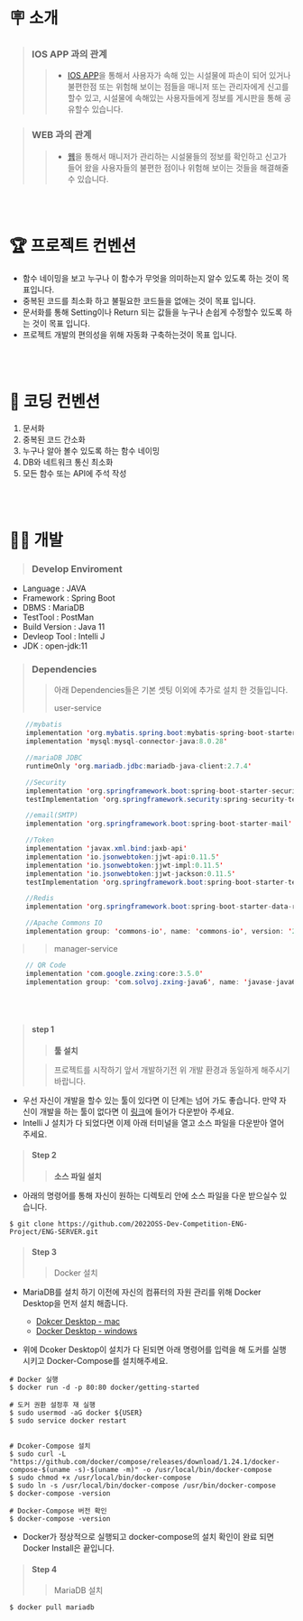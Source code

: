 </br>

# 🪧 소개

>### IOS APP 과의 관계
>> - [IOS APP](https://github.com/2022OSS-Dev-Competition-ENG-Project/ENG-iOS-APP)을 통해서 사용자가 속해 있는 시설물에 파손이 되어 있거나 불편한점 또는 위험해 보이는 점들을 매니저 또는 관리자에게 신고를 할수 있고, 시설물에 속해있는 사용자들에게 정보를 게시판을 통해 공유할수 있습니다.

>### WEB 과의 관계
>> - [웹](https://github.com/2022OSS-Dev-Competition-ENG-Project/ENG_Web)을 통해서 매니저가 관리하는 시설물들의 정보를 확인하고 신고가 들어 왔을 사용자들의 불편한 점이나 위험해 보이는 것들을 해결해줄수 있습니다.

</br></br>

# 🏆 프로젝트 컨벤션
- 함수 네이밍을 보고 누구나 이 함수가 무엇을 의미하는지 알수 있도록 하는 것이 목표입니다.
- 중복된 코드를 최소화 하고 불필요한 코드들을 없애는 것이 목표 입니다.
- 문서화를 통해 Setting이나 Return 되는 값들을 누구나 손쉽게 수정할수 있도록 하는 것이 목표 입니다.
- 프로젝트 개발의 편의성을 위해 자동화 구축하는것이 목표 입니다.

</br></br>
# 🎯 코딩 컨벤션
1. 문서화
2. 중복된 코드 간소화
3. 누구나 알아 볼수 있도록 하는 함수 네이밍
4. DB와 네트워크 통신 최소화
5. 모든 함수 또는 API에 주석 작성

</br></br>
# 🙇🏻 개발
>### Develop Enviroment
- Language  : JAVA
- Framework : Spring Boot
- DBMS      : MariaDB
- TestTool  : PostMan 
- Build Version : Java 11
- Devleop Tool : Intelli J
- JDK : open-jdk:11

>### Dependencies
>> 아래 Dependencies들은 기본 셋팅 이외에 추가로 설치 한 것들입니다.
>>
>> user-service
``` java
    //mybatis
    implementation 'org.mybatis.spring.boot:mybatis-spring-boot-starter:2.2.2'
    implementation 'mysql:mysql-connector-java:8.0.28'

    //mariaDB JDBC
    runtimeOnly 'org.mariadb.jdbc:mariadb-java-client:2.7.4'

    //Security
    implementation 'org.springframework.boot:spring-boot-starter-security'
    testImplementation 'org.springframework.security:spring-security-test'

    //email(SMTP)
    implementation 'org.springframework.boot:spring-boot-starter-mail'

    //Token
    implementation 'javax.xml.bind:jaxb-api'
    implementation 'io.jsonwebtoken:jjwt-api:0.11.5'
    implementation 'io.jsonwebtoken:jjwt-impl:0.11.5'
    implementation 'io.jsonwebtoken:jjwt-jackson:0.11.5'
    testImplementation 'org.springframework.boot:spring-boot-starter-test'

    //Redis
    implementation 'org.springframework.boot:spring-boot-starter-data-redis'

    //Apache Commons IO
    implementation group: 'commons-io', name: 'commons-io', version: '2.11.0'
```
>> manager-service
```java
    // QR Code
    implementation 'com.google.zxing:core:3.5.0'
    implementation group: 'com.solvoj.zxing-java6', name: 'javase-java6', version: '3.2.0'
```

</br></br>
>#### __step 1__
>> __툴 설치__
>
>>프로젝트를 시작하기 앞서 개발하기전 위 개발 환경과 동일하게 해주시기 바랍니다.

- 우선 자신이 개발을 할수 있는 툴이 있다면 이 단계는 넘어 가도 좋습니다. 만약 자신이 개발을 하는 툴이 없다면 이 [링크](https://www.jetbrains.com/ko-kr/idea/download/)에 들어가 다운받아 주세요.
- Intelli J 설치가 다 되었다면 이제 아래 터미널을 열고 소스 파일을 다운받아 열어 주세요.

>#### __Step 2__
>> __소스 파일 설치__

- 아래의 명령어를 통해 자신이 원하는 디렉토리 안에 소스 파일을 다운 받으실수 있습니다.
```shell
$ git clone https://github.com/2022OSS-Dev-Competition-ENG-Project/ENG-SERVER.git
```

>#### __Step 3__
>>Docker 설치
- MariaDB를 설치 하기 이전에 자신의 컴퓨터의 자원 관리를 위해 Docker Desktop을 먼저 설치 해줍니다.
    - [Dokcer Desktop - mac](https://docs.docker.com/desktop/install/mac-install/)
    - [Docker Desktop - windows](https://docs.docker.com/desktop/install/windows-install/)

- 위에 Dcoker Desktop이 설치가 다 된되면 아래 명령어를 입력을 해 도커를 실행 시키고 Docker-Compose를 설치해주세요.

```shell
# Docker 실행
$ docker run -d -p 80:80 docker/getting-started

# 도커 권환 설정후 재 실행
$ sudo usermod -aG docker ${USER}
$ sudo service docker restart


# Dcoker-Compose 설치
$ sudo curl -L "https://github.com/docker/compose/releases/download/1.24.1/docker-compose-$(uname -s)-$(uname -m)" -o /usr/local/bin/docker-compose
$ sudo chmod +x /usr/local/bin/docker-compose
$ sudo ln -s /usr/local/bin/docker-compose /usr/bin/docker-compose
$ docker-compose -version 

# Docker-Compose 버전 확인
$ docker-compose -version 
```
- Docker가 정상적으로 실행되고 docker-compose의 설치 확인이 완료 되면 Docker Install은 끝입니다.

>#### __Step 4__
>> MariaDB 설치
```shell
$ docker pull mariadb
```

 
